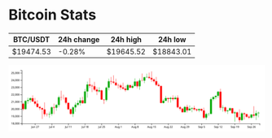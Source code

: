 # Bitcoin Stats

BTC/USDT|24h change|24h high|24h low|
|---|---|---|---|
|$19474.53|-0.28%|$19645.52|$18843.01|

<img src="./chart.svg">
